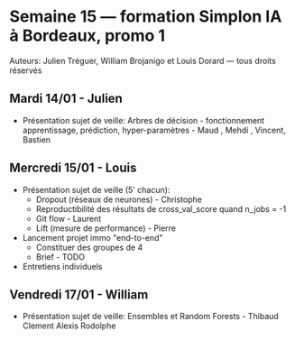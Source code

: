# Semaine 15 — formation Simplon IA à Bordeaux, promo 1

Auteurs: Julien Tréguer, William Brojanigo et Louis Dorard — tous droits réservés

## Mardi 14/01 - Julien

* Présentation sujet de veille: Arbres de décision - fonctionnement apprentissage, prédiction, hyper-paramètres - Maud , Mehdi , Vincent, Bastien

## Mercredi 15/01 - Louis

* Présentation sujet de veille (5' chacun): 
  * Dropout (réseaux de neurones) - Christophe
  * Reproductibilité des résultats de cross_val_score quand n_jobs = -1
  * Git flow - Laurent
  * Lift (mesure de performance) - Pierre
* Lancement projet immo "end-to-end"
  * Constituer des groupes de 4
  * Brief - TODO
* Entretiens individuels

## Vendredi 17/01 - William

* Présentation sujet de veille: Ensembles et Random Forests - Thibaud Clement Alexis Rodolphe

